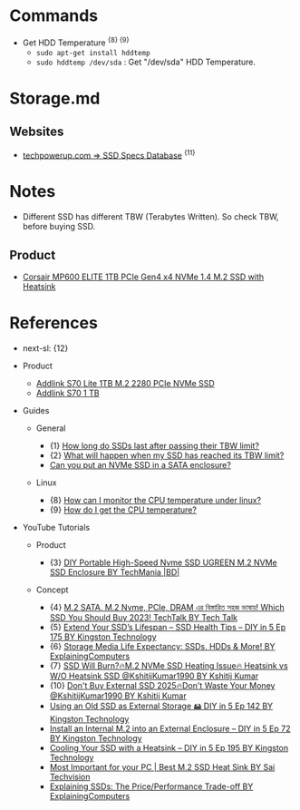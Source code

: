 # Commands

* Get HDD Temperature <sup>{8} {9}</sup>
  * `sudo apt-get install hddtemp`
  * `sudo hddtemp /dev/sda` : Get "/dev/sda" HDD Temperature.

# Storage.md

## Websites

* [techpowerup.com => SSD Specs Database](https://www.techpowerup.com/ssd-specs/) <sup>{11}</sup>

# Notes

* Different SSD has different TBW (Terabytes Written). So check TBW, before buying SSD.

## Product

* [Corsair MP600 ELITE 1TB PCIe Gen4 x4 NVMe 1.4 M.2 SSD with Heatsink](https://www.ultratech.com.bd/corsair-mp600-elite-1tb-pcie-gen4-x4-nvme-14-m2-ssd-with-heatsink)

# References

* next-sl: {12}

* Product
  * [Addlink S70 Lite 1TB M.2 2280 PCIe NVMe SSD](https://www.ultratech.com.bd/addlink-s70-lite-1tb-nvme-ssd)
  * [Addlink S70 1 TB](https://www.techpowerup.com/ssd-specs/addlink-s70-1-tb.d345)

* Guides

  * General
    * {1} [How long do SSDs last after passing their TBW limit?](https://www.reddit.com/r/homelab/comments/oouxxi/how_long_do_ssds_last_after_passing_their_tbw/)
    * {2} [What will happen when my SSD has reached its TBW limit?](https://www.quora.com/What-will-happen-when-my-SSD-has-reached-its-TBW-limit)
    * [Can you put an NVMe SSD in a SATA enclosure?](https://www.reddit.com/r/buildapc/comments/8g134v/can_you_put_an_nvme_ssd_in_a_sata_enclosure/?rdt=38811)

  * Linux
    * {8} [How can I monitor the CPU temperature under linux?](https://superuser.com/questions/25176/how-can-i-monitor-the-cpu-temperature-under-linux)
    * {9} [How do I get the CPU temperature?](https://askubuntu.com/questions/15832/how-do-i-get-the-cpu-temperature)

* YouTube Tutorials

  * Product
    * {3} [DIY Portable High-Speed Nvme SSD UGREEN M.2 NVMe SSD Enclosure BY TechMania |BD|](https://www.youtube.com/watch?v=4iOHZPw0xFA)

  * Concept
    * {4} [M.2 SATA. M.2 Nvme, PCIe, DRAM এর বিস্তারিত সহজ ভাষায়! Which SSD You Should Buy 2023! TechTalk BY Tech Talk](https://www.youtube.com/watch?v=YoBV16KrF3s)
    * {5} [Extend Your SSD’s Lifespan – SSD Health Tips – DIY in 5 Ep 175 BY Kingston Technology](https://www.youtube.com/watch?v=c3z25yfkIk4)
    * {6} [Storage Media Life Expectancy: SSDs, HDDs & More! BY ExplainingComputers](https://www.youtube.com/watch?v=xA9Xq7hb6Q0)
    * {7} [SSD Will Burn?🔥M.2 NVMe SSD Heating Issue🔥 Heatsink vs W/O Heatsink SSD @KshitijKumar1990 BY Kshitij Kumar](https://www.youtube.com/watch?v=fxB-6NXmtnY)
    * {10} [Don't Buy External SSD 2025🔥Don't Waste Your Money @KshitijKumar1990 BY Kshitij Kumar](https://www.youtube.com/watch?v=5Qu-S0FJ_4M)
    * [Using an Old SSD as External Storage 🖴 DIY in 5 Ep 142 BY Kingston Technology](https://www.youtube.com/watch?v=xZCSZm9M8Tc)
    * [Install an Internal M.2 into an External Enclosure – DIY in 5 Ep 72 BY Kingston Technology](https://www.youtube.com/watch?v=AKed1OdLwvk)
    * [Cooling Your SSD with a Heatsink – DIY in 5 Ep 195 BY Kingston Technology](https://www.youtube.com/watch?v=nnp4b5MCoqk)
    * [Most Important for your PC | Best M.2 SSD Heat Sink BY Sai Techvision](https://www.youtube.com/watch?v=nHV4Fd3VQPA)
    * [Explaining SSDs: The Price/Performance Trade-off BY ExplainingComputers](https://www.youtube.com/watch?v=F8k_XIEhKWo)
